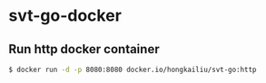 # svt-go-docker

## Run http docker container

```sh
$ docker run -d -p 8080:8080 docker.io/hongkailiu/svt-go:http
```
